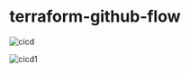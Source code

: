 # terraform-github-flow

![cicd](https://user-images.githubusercontent.com/99150197/200204985-47828320-4d2c-4bea-b4a2-04d2ab94b599.jpg)

![cicd1](https://user-images.githubusercontent.com/99150197/200205007-46f838c4-1d76-4e3f-ab8e-4563e988a711.jpg)
